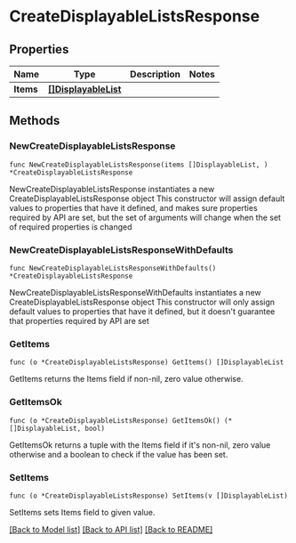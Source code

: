 # CreateDisplayableListsResponse

## Properties

Name | Type | Description | Notes
------------ | ------------- | ------------- | -------------
**Items** | [**[]DisplayableList**](DisplayableList.md) |  | 

## Methods

### NewCreateDisplayableListsResponse

`func NewCreateDisplayableListsResponse(items []DisplayableList, ) *CreateDisplayableListsResponse`

NewCreateDisplayableListsResponse instantiates a new CreateDisplayableListsResponse object
This constructor will assign default values to properties that have it defined,
and makes sure properties required by API are set, but the set of arguments
will change when the set of required properties is changed

### NewCreateDisplayableListsResponseWithDefaults

`func NewCreateDisplayableListsResponseWithDefaults() *CreateDisplayableListsResponse`

NewCreateDisplayableListsResponseWithDefaults instantiates a new CreateDisplayableListsResponse object
This constructor will only assign default values to properties that have it defined,
but it doesn't guarantee that properties required by API are set

### GetItems

`func (o *CreateDisplayableListsResponse) GetItems() []DisplayableList`

GetItems returns the Items field if non-nil, zero value otherwise.

### GetItemsOk

`func (o *CreateDisplayableListsResponse) GetItemsOk() (*[]DisplayableList, bool)`

GetItemsOk returns a tuple with the Items field if it's non-nil, zero value otherwise
and a boolean to check if the value has been set.

### SetItems

`func (o *CreateDisplayableListsResponse) SetItems(v []DisplayableList)`

SetItems sets Items field to given value.



[[Back to Model list]](../README.md#documentation-for-models) [[Back to API list]](../README.md#documentation-for-api-endpoints) [[Back to README]](../README.md)


